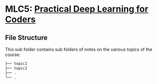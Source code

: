 # MLC5: [Practical Deep Learning for Coders](https://course.fast.ai/)

## File Structure

This sub folder contains sub folders of notes on the various topics of the course:

```bash
├── topic1
├── topic2
├── .
└── .
```
